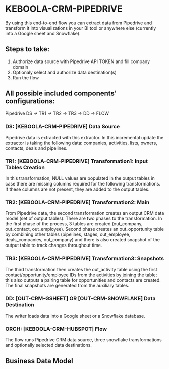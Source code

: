 # KEBOOLA-CRM-PIPEDRIVE

By using this end-to-end flow you can extract data from Pipedrive and transform it into visualizations in your BI tool or anywhere else (currently into a Google sheet and Snowflake).

## Steps to take:
1. Authorize data source with Pipedrive API TOKEN and fill company domain
2. Optionaly select and authorize data destination(s)
3. Run the flow

## All possible included components' configurations:

Pipedrive DS -> TR1 -> TR2 -> TR3 -> DD -> FLOW


### DS: [KEBOOLA-CRM-PIPEDRIVE] Data Source

Pipedrive data is extracted with this extractor. In this incremental update the extractor is taking the following data: companies, activities, lists, owners, contacts, deals and pipelines.

### TR1: [KEBOOLA-CRM-PIPEDRIVE] Transformation1: Input Tables Creation

In this transformation, NULL values are populated in the output tables in case there are missing columns required for the following transformations. If these columns are not present, they are added to the output tables.

### TR2: [KEBOOLA-CRM-PIPEDRIVE] Transformation2: Main

From Pipedrive data, the second transformation creates an output CRM data model (set of output tables). There are two phases to the transformation. In the first phase of the process, 3 tables are created (out_company, out_contact, out_employee). Second phase creates an out_opportunity table by combining other tables (pipelines, stages, out_employee, deals_companies, out_company) and there is also created snapshot of the output table to track changes throughout time.

### TR3: [KEBOOLA-CRM-PIPEDRIVE] Transformation3: Snapshots

The third transformation then creates the out_activity table using the first contact/opportunity/employee IDs from the activities by joining the table; this also outputs a pairing table for opportunities and contacts are created.
The final snapshots are generated from the auxiliary tables.

### DD: [OUT-CRM-GSHEET]  OR [OUT-CRM-SNOWFLAKE] Data Destination

The writer loads data into a Google sheet or a Snowflake database.

### ORCH: [KEBOOLA-CRM-HUBSPOT] Flow

The flow runs Pipedrive CRM data source, three snowflake transformations and optionally selected data destinations.


## Business Data Model






